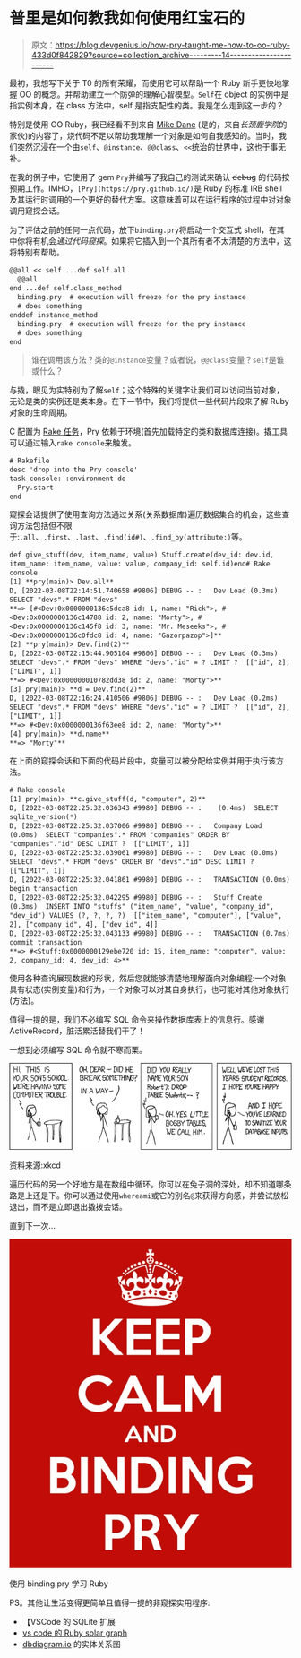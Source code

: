 # 普里是如何教我如何使用红宝石的

> 原文：<https://blog.devgenius.io/how-pry-taught-me-how-to-oo-ruby-433d0f842829?source=collection_archive---------14----------------------->

最初，我想写下关于 T0 的所有荣耀，而使用它可以帮助一个 Ruby 新手更快地掌握 OO 的概念。并帮助建立一个防弹的理解心智模型。`Self`在 object 的实例中是指实例本身，在 class 方法中，self 是指支配性的类。我是怎么走到这一步的？

特别是使用 OO Ruby，我已经看不到来自 [Mike Dane](https://www.mikedane.com/) (是的，来自*长颈鹿学院*的家伙)的内容了，烧代码不足以帮助我理解一个对象是如何自我感知的。当时，我们突然沉浸在一个由`self`、`@instance`、`@@class`、`<<`统治的世界中，这也于事无补。

在我的例子中，它使用了 gem `Pry`并编写了我自己的测试来确认 d̶e̶b̶u̶g 的代码按预期工作。IMHO，`[Pry](https://pry.github.io/)`是 Ruby 的标准 IRB shell 及其运行时调用的一个更好的替代方案。这意味着可以在运行程序的过程中对对象调用窥探会话。

为了评估之前的任何一点代码，放下`binding.pry`将启动一个交互式 shell，在其中你将有机会*通过代码窥探*。如果将它插入到一个其所有者不太清楚的方法中，这将特别有帮助。

```
@@all << self ...def self.all
  @@all
end ...def self.class_method
  binding.pry  # execution will freeze for the pry instance
  # does something
enddef instance_method
  binding.pry  # execution will freeze for the pry instance
  # does something
end
```

> 谁在调用该方法？类的`@instance`变量？或者说，`@@class`变量？`self`是谁或什么？

与撬，眼见为实特别为了解`self`；这个特殊的关键字让我们可以访问当前对象，无论是类的实例还是类本身。在下一节中，我们将提供一些代码片段来了解 Ruby 对象的生命周期。

C 配置为 [Rake 任务](https://www.seancdavis.com/posts/how-to-write-a-custom-rake-task/)，Pry 依赖于环境(首先加载特定的类和数据库连接)。撬工具可以通过输入`rake console`来触发。

```
# Rakefile
desc 'drop into the Pry console'
task console: :environment do
  Pry.start
end
```

窥探会话提供了使用查询方法通过关系(关系数据库)遍历数据集合的机会，这些查询方法包括但不限于:`.all`、`.first`、`.last`、`.find(id#)`、`.find_by(attribute:)`等。

```
def give_stuff(dev, item_name, value) Stuff.create(dev_id: dev.id, item_name: item_name, value: value, company_id: self.id)end# Rake console
[1] **pry(main)> Dev.all**
D, [2022-03-08T22:14:51.740658 #9806] DEBUG -- :   Dev Load (0.3ms)  SELECT "devs".* FROM "devs"
**=> [#<Dev:0x0000000136c5dca8 id: 1, name: "Rick">, #<Dev:0x0000000136c14788 id: 2, name: "Morty">, #<Dev:0x0000000136c145f8 id: 3, name: "Mr. Meseeks">, #<Dev:0x0000000136c0fdc8 id: 4, name: "Gazorpazop">]**
[2] **pry(main)> Dev.find(2)**
D, [2022-03-08T22:15:44.905104 #9806] DEBUG -- :   Dev Load (0.3ms)  SELECT "devs".* FROM "devs" WHERE "devs"."id" = ? LIMIT ?  [["id", 2], ["LIMIT", 1]]
**=> #<Dev:0x000000010782dd38 id: 2, name: "Morty">**
[3] pry(main)> **d = Dev.find(2)**
D, [2022-03-08T22:16:24.410506 #9806] DEBUG -- :   Dev Load (0.2ms)  SELECT "devs".* FROM "devs" WHERE "devs"."id" = ? LIMIT ?  [["id", 2], ["LIMIT", 1]]
**=> #<Dev:0x0000000136f63ee8 id: 2, name: "Morty">**
[4] pry(main)> **d.name**
**=> "Morty"**
```

在上面的窥探会话和下面的代码片段中，变量可以被分配给实例并用于执行该方法。

```
# Rake console
[1] pry(main)> **c.give_stuff(d, "computer", 2)**
D, [2022-03-08T22:25:32.036343 #9980] DEBUG -- :    (0.4ms)  SELECT sqlite_version(*)
D, [2022-03-08T22:25:32.037006 #9980] DEBUG -- :   Company Load (0.0ms)  SELECT "companies".* FROM "companies" ORDER BY "companies"."id" DESC LIMIT ?  [["LIMIT", 1]]
D, [2022-03-08T22:25:32.039061 #9980] DEBUG -- :   Dev Load (0.0ms)  SELECT "devs".* FROM "devs" ORDER BY "devs"."id" DESC LIMIT ?  [["LIMIT", 1]]
D, [2022-03-08T22:25:32.041861 #9980] DEBUG -- :   TRANSACTION (0.0ms)  begin transaction
D, [2022-03-08T22:25:32.042295 #9980] DEBUG -- :   Stuff Create (0.3ms)  INSERT INTO "stuffs" ("item_name", "value", "company_id", "dev_id") VALUES (?, ?, ?, ?)  [["item_name", "computer"], ["value", 2], ["company_id", 4], ["dev_id", 4]]
D, [2022-03-08T22:25:32.043133 #9980] DEBUG -- :   TRANSACTION (0.7ms)  commit transaction
**=> #<Stuff:0x0000000129ebe720 id: 15, item_name: "computer", value: 2, company_id: 4, dev_id: 4>**
```

使用各种查询展现数据的形状，然后您就能够清楚地理解面向对象编程:一个对象具有状态(实例变量)和行为，一个对象可以对其自身执行，也可能对其他对象执行(方法)。

值得一提的是，我们不必编写 SQL 命令来操作数据库表上的信息行。感谢 ActiveRecord，脏活累活替我们干了！

一想到必须编写 SQL 命令就不寒而栗。

![](img/c610bdf2bc01e2926cae3b17b5e7dcfc.png)

资料来源:xkcd

遍历代码的另一个好地方是在数组中循环。你可以在兔子洞的深处，却不知道哪条路是上还是下。你可以通过使用`whereami`或它的别名`@`来获得方向感，并尝试放松退出，而不是立即退出撬拨会话。

直到下一次…

![](img/8f2de9a7f9d0267f26cf7ce04d96fd05.png)

使用 binding.pry 学习 Ruby

PS。其他让生活变得更简单且值得一提的非窥探实用程序:

*   【VSCode 的 SQLite 扩展
*   [vs code 的 Ruby solar graph](https://marketplace.visualstudio.com/items?itemName=castwide.solargraph)
*   [dbdiagram.io](https://dbdiagram.io/home) 的实体关系图